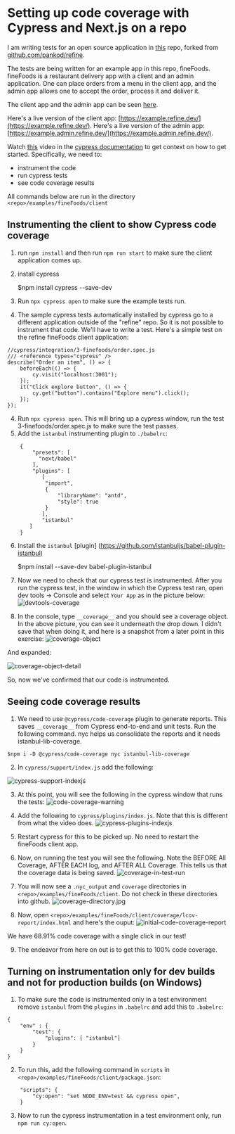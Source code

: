 # Setting up code coverage with Cypress and Next.js on a repo

I am writing tests for an open source application in [this](https://github.com/pramam/refine) repo, forked from [github.com/pankod/refine](https://github.com/pankod/refine).

The tests are being written for an example app in this repo, fineFoods. fineFoods is a restaurant delivery app with a client and an admin application. One can place orders from a menu in the client app, and the admin app allows one to accept the order, process it and deliver it.

The client app and the admin app can be seen [here](https://refine.dev/demo/).

Here's a live version of the client app: [https://example.refine.dev/](https://example.refine.dev/).
Here's a live version of the admin app: [https://example.admin.refine.dev/](https://example.admin.refine.dev/).

Watch [this](https://youtu.be/C8g5X4vCZJA) video in the [cypress documentation](https://docs.cypress.io/guides/tooling/code-coverage) to get context on how to get started. Specifically, we need to:
- instrument the code
- run cypress tests
- see code coverage results

All commands below are run in the directory `<repo>/examples/fineFoods/client`

## Instrumenting the client to show Cypress code coverage

1. run `npm install` and then run `npm run start` to make sure the client application comes up.
2. install cypress 

   $npm install cypress --save-dev
2. Run `npx cypress open` to make sure the example tests run.
3. The sample cypress tests automatically installed by cypress go to a different application outside of the "refine" repo. So it is not possible to instrument that code. We'll have to write a test. Here's a simple test on the refine fineFoods client application:
```
//cypress/integration/3-finefoods/order.spec.js
/// <reference types="cypress" />
describe("Order an item", () => {
    beforeEach(() => {
        cy.visit("localhost:3001");
    });
    it("Click explore button", () => {
        cy.get("button").contains("Explore menu").click();
    });
});
```
4. Run `npx cypress open`. This will bring up a cypress window, run the test 3-finefoods/order.spec.js to make sure the test passes.
5. Add the `istanbul` instrumenting plugin to `./babelrc`:
```
    {
        "presets": [
          "next/babel"
        ],
        "plugins": [
           [
            "import",
            {
                "libraryName": "antd",
                "style": true
            }
           ],
           "istanbul"
       ]
    }
```
6. Install the `istanbul` [plugin] (https://github.com/istanbuljs/babel-plugin-istanbul)

   $npm install --save-dev babel-plugin-istanbul
7. Now we need to check that our cypress test is instrumented. After you run the cypress test, in the window in which the Cypress test ran, open dev tools -> Console and select `Your App` as in the picture below:
![devtools-coverage](images/devtools-coverage.jpg)

8. In the console, type `__coverage__` and you should see a coverage object. In the above picture, you can see it underneath the drop down. I didn't save that when doing it, and here is a snapshot from a later point in this exercise:
![coverage-object](images/coverage-object.jpg)

And expanded:

![coverage-object-detail](images/coverage-object-detail.jpg)

So, now we've confirmed that our code is instrumented.

## Seeing code coverage results

1. We need to use `@cypress/code-coverage` plugin to generate reports. This saves `__coverage__` from Cypress end-to-end and unit tests. Run the following command. nyc helps us consolidate the reports and it needs istanbul-lib-coverage.

`$npm i -D @cypress/code-coverage nyc istanbul-lib-coverage`

2. In `cypress/support/index.js` add the following:

![cypress-support-indexjs](images/cypress-support-indexjs.jpg)

3. At this point, you will see the following in the cypress window that runs the tests:
![code-coverage-warning](images/code-coverage-warning.jpg)

4. Add the following to `cypress/plugins/index.js`. 
Note that this is different from what the video does.
![cypress-plugins-indexjs](images/cypress-plugins-indexjs.jpg)

5. Restart cypress for this to be picked up. No need to restart the fineFoods client app.

6. Now, on running the test you will see the following.
Note the BEFORE All Coverage, AFTER EACH log, and AFTER ALL Coverage. This tells us that the coverage data is being saved.
![coverage-in-test-run](images/coverage-in-test-run.jpg)

7. You will now see a `.nyc_output` and `coverage` directories in `<repo>/examples/fineFoods/client`. Do not check in these directories into github.
![coverage-directory.jpg](images/coverage-directory.jpg)

8. Now, open `<repo>/examples/fineFoods/client/coverage/lcov-report/index.html` and here's the ouput:
![initial-code-coverage-report](images/initial-code-coverage-report.jpg)

We have 68.91% code coverage with a single click in our test!

9. The endeavor from here on out is to get this to 100% code coverage.

## Turning on instrumentation only for dev builds and not for production builds (on Windows)

1. To make sure the code is instrumented only in a test environment
remove `istanbul` from the `plugins` in `.babelrc` and add this to `.babelrc`:
```
{
    "env" : {
        "test": {
            "plugins": [ "istanbul"]
        }
    }
}
```
2. To run this, add the following command in `scripts` in `<repo>/examples/fineFoods/client/package.json`:
```
    "scripts": {
        "cy:open": "set NODE_ENV=test && cypress open",
    }
```
3. Now to run the cypress instrumentation in a test environment only, run `npm run cy:open`.